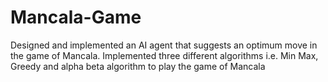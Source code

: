 # Mancala-Game
Designed and implemented an AI agent that suggests an optimum move in the game of Mancala. Implemented three different algorithms i.e. Min Max, Greedy and alpha beta algorithm to play the game of Mancala
